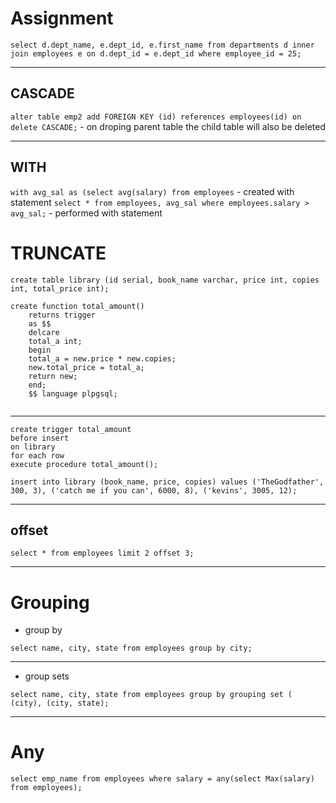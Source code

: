 # Assignment

` select d.dept_name, e.dept_id, e.first_name from departments d inner join employees e on d.dept_id = e.dept_id where employee_id = 25; `



---

## CASCADE

` alter table emp2 add FOREIGN KEY (id) references employees(id) on delete CASCADE; ` - on droping parent table the child table will also be deleted 




---


## WITH 

` with avg_sal as (select avg(salary) from employees ` - created with statement
` select * from employees, avg_sal where employees.salary > avg_sal; ` - performed with statement


# TRUNCATE

` create table library (id serial, book_name varchar, price int, copies int, total_price int); `



``` 
create function total_amount()
	returns trigger
	as $$
	delcare 
	total_a int;
	begin
	total_a = new.price * new.copies;
	new.total_price = total_a;
	return new;
	end;
	$$ language plpgsql;
	
```
	
---
	
``` 
create trigger total_amount
before insert 
on library
for each row
execute procedure total_amount();

```




` insert into library (book_name, price, copies) values ('TheGodfather', 300, 3), ('catch me if you can', 6000, 8), ('kevins', 3005, 12); `

--- 


## offset

` select * from employees limit 2 offset 3; `

---


# Grouping

- group by

` select name, city, state from employees group by city; `

---

- group sets

` select name, city, state from employees group by grouping set ( (city), (city, state);  `

---


# Any
` select emp_name from employees where salary = any(select Max(salary) from employees); `







